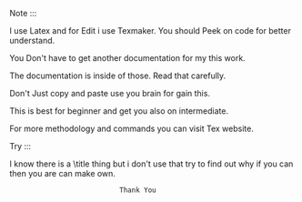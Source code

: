 Note :::

I use Latex and for Edit i use Texmaker. You should Peek on code for better understand.

You Don't have to get another documentation for my this work. 

The documentation is inside of those. Read that carefully.

Don't Just copy and paste use you brain for gain this.

This is best for beginner and get you also on intermediate.

For more methodology and commands you can visit Tex website.


Try :::

I know there is a \title thing but i don't use that try to find out why if you can then you are can make own.


                               Thank You
